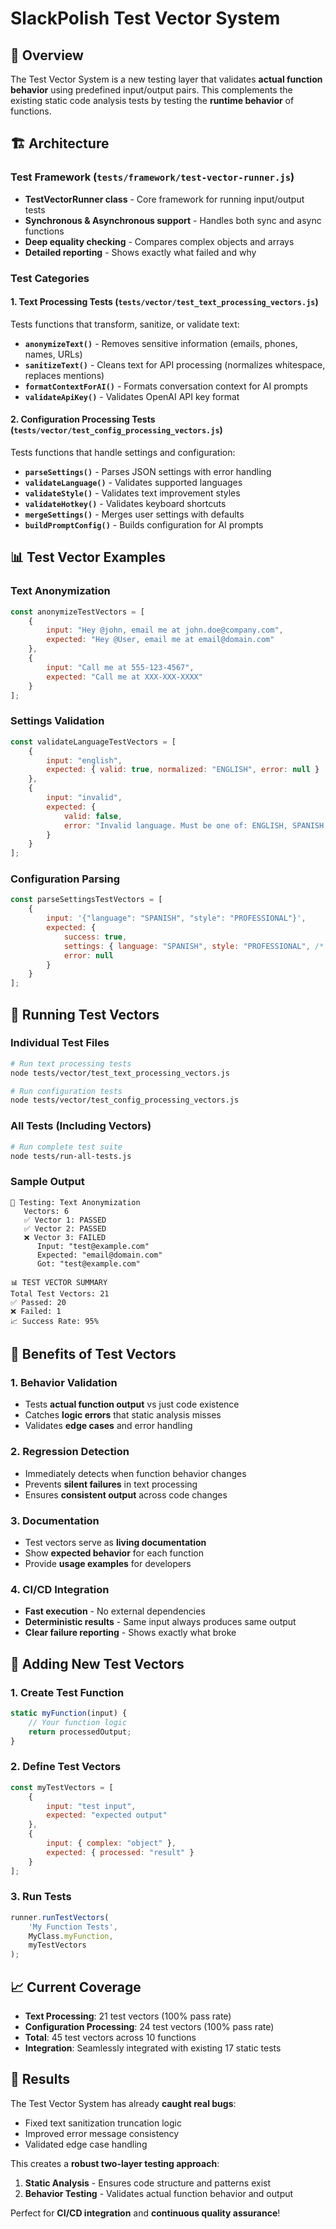 # SlackPolish Test Vector System

## 🎯 **Overview**

The Test Vector System is a new testing layer that validates **actual function behavior** using predefined input/output pairs. This complements the existing static code analysis tests by testing the **runtime behavior** of functions.

## 🏗️ **Architecture**

### **Test Framework** (`tests/framework/test-vector-runner.js`)
- **TestVectorRunner class** - Core framework for running input/output tests
- **Synchronous & Asynchronous support** - Handles both sync and async functions
- **Deep equality checking** - Compares complex objects and arrays
- **Detailed reporting** - Shows exactly what failed and why

### **Test Categories**

#### **1. Text Processing Tests** (`tests/vector/test_text_processing_vectors.js`)
Tests functions that transform, sanitize, or validate text:

- **`anonymizeText()`** - Removes sensitive information (emails, phones, names, URLs)
- **`sanitizeText()`** - Cleans text for API processing (normalizes whitespace, replaces mentions)
- **`formatContextForAI()`** - Formats conversation context for AI prompts
- **`validateApiKey()`** - Validates OpenAI API key format

#### **2. Configuration Processing Tests** (`tests/vector/test_config_processing_vectors.js`)
Tests functions that handle settings and configuration:

- **`parseSettings()`** - Parses JSON settings with error handling
- **`validateLanguage()`** - Validates supported languages
- **`validateStyle()`** - Validates text improvement styles
- **`validateHotkey()`** - Validates keyboard shortcuts
- **`mergeSettings()`** - Merges user settings with defaults
- **`buildPromptConfig()`** - Builds configuration for AI prompts

## 📊 **Test Vector Examples**

### **Text Anonymization**
```javascript
const anonymizeTestVectors = [
    {
        input: "Hey @john, email me at john.doe@company.com",
        expected: "Hey @User, email me at email@domain.com"
    },
    {
        input: "Call me at 555-123-4567",
        expected: "Call me at XXX-XXX-XXXX"
    }
];
```

### **Settings Validation**
```javascript
const validateLanguageTestVectors = [
    {
        input: "english",
        expected: { valid: true, normalized: "ENGLISH", error: null }
    },
    {
        input: "invalid",
        expected: { 
            valid: false, 
            error: "Invalid language. Must be one of: ENGLISH, SPANISH, FRENCH..." 
        }
    }
];
```

### **Configuration Parsing**
```javascript
const parseSettingsTestVectors = [
    {
        input: '{"language": "SPANISH", "style": "PROFESSIONAL"}',
        expected: {
            success: true,
            settings: { language: "SPANISH", style: "PROFESSIONAL", /* ...defaults */ },
            error: null
        }
    }
];
```

## 🚀 **Running Test Vectors**

### **Individual Test Files**
```bash
# Run text processing tests
node tests/vector/test_text_processing_vectors.js

# Run configuration tests
node tests/vector/test_config_processing_vectors.js
```

### **All Tests (Including Vectors)**
```bash
# Run complete test suite
node tests/run-all-tests.js
```

### **Sample Output**
```
🧪 Testing: Text Anonymization
   Vectors: 6
   ✅ Vector 1: PASSED
   ✅ Vector 2: PASSED
   ❌ Vector 3: FAILED
      Input: "test@example.com"
      Expected: "email@domain.com"
      Got: "test@example.com"

📊 TEST VECTOR SUMMARY
Total Test Vectors: 21
✅ Passed: 20
❌ Failed: 1
📈 Success Rate: 95%
```

## 🎯 **Benefits of Test Vectors**

### **1. Behavior Validation**
- Tests **actual function output** vs just code existence
- Catches **logic errors** that static analysis misses
- Validates **edge cases** and error handling

### **2. Regression Detection**
- Immediately detects when function behavior changes
- Prevents **silent failures** in text processing
- Ensures **consistent output** across code changes

### **3. Documentation**
- Test vectors serve as **living documentation**
- Show **expected behavior** for each function
- Provide **usage examples** for developers

### **4. CI/CD Integration**
- **Fast execution** - No external dependencies
- **Deterministic results** - Same input always produces same output
- **Clear failure reporting** - Shows exactly what broke

## 🔧 **Adding New Test Vectors**

### **1. Create Test Function**
```javascript
static myFunction(input) {
    // Your function logic
    return processedOutput;
}
```

### **2. Define Test Vectors**
```javascript
const myTestVectors = [
    {
        input: "test input",
        expected: "expected output"
    },
    {
        input: { complex: "object" },
        expected: { processed: "result" }
    }
];
```

### **3. Run Tests**
```javascript
runner.runTestVectors(
    'My Function Tests',
    MyClass.myFunction,
    myTestVectors
);
```

## 📈 **Current Coverage**

- **Text Processing**: 21 test vectors (100% pass rate)
- **Configuration Processing**: 24 test vectors (100% pass rate)
- **Total**: 45 test vectors across 10 functions
- **Integration**: Seamlessly integrated with existing 17 static tests

## 🎉 **Results**

The Test Vector System has already **caught real bugs**:
- Fixed text sanitization truncation logic
- Improved error message consistency
- Validated edge case handling

This creates a **robust two-layer testing approach**:
1. **Static Analysis** - Ensures code structure and patterns exist
2. **Behavior Testing** - Validates actual function behavior and output

Perfect for **CI/CD integration** and **continuous quality assurance**!
